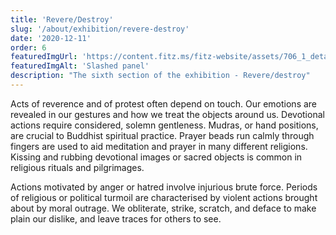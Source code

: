 ```yaml
---
title: 'Revere/Destroy'
slug: '/about/exhibition/revere-destroy'
date: '2020-12-11'
order: 6
featuredImgUrl: 'https://content.fitz.ms/fitz-website/assets/706_1_detail_201308_dc1.jpg?key=directus-medium-crop'
featuredImgAlt: 'Slashed panel'
description: "The sixth section of the exhibition - Revere/destroy"
---
```

Acts of reverence and of protest often depend on touch. Our emotions are revealed in our gestures and how we treat the objects around us.
Devotional actions require considered, solemn gentleness. Mudras, or hand positions, are crucial to Buddhist spiritual practice. Prayer beads run calmly through fingers are used to aid meditation and prayer in many different religions. Kissing and rubbing devotional images or sacred objects is common in religious rituals and pilgrimages.

Actions motivated by anger or hatred involve injurious brute force. Periods of religious or political turmoil are characterised by violent actions brought about by moral outrage. We obliterate, strike, scratch, and deface to make plain our dislike, and leave traces for others to see.
